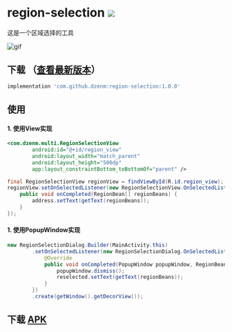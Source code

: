 # region-selection [![](https://jitpack.io/v/dzenm/region-selection.svg)](https://jitpack.io/#dzenm/region-selection)

这是一个区域选择的工具

![gif](https://github.com/dzenm/region-selection/blob/master/pic/pic.gif?raw=true)

## 下载 （[查看最新版本](https://github.com/dzenm/region-selection/releases/latest)）

```groovy
implementation 'com.github.dzenm:region-selection:1.0.0'
```

## 使用

#### 1. 使用View实现
```xml
<com.dzenm.multi.RegionSelectionView
        android:id="@+id/region_view"
        android:layout_width="match_parent"
        android:layout_height="500dp"
        app:layout_constraintBottom_toBottomOf="parent" />
```
```java
final RegionSelectionView regionView = findViewById(R.id.region_view);
regionView.setOnSelectedListener(new RegionSelectionView.OnSelectedListener() {
    public void onCompleted(RegionBean[] regionBeans) {
        address.setText(getText(regionBeans));
    }
});

```
#### 1. 使用PopupWindow实现
```java
new RegionSelectionDialog.Builder(MainActivity.this)
        .setOnSelectedListener(new RegionSelectionDialog.OnSelectedListener() {
            @Override
            public void onCompleted(PopupWindow popupWindow, RegionBean[] regionBeans) {
                popupWindow.dismiss();
                reselected.setText(getText(regionBeans));
            }
        })
        .create(getWindow().getDecorView());
```

## 下载 [APK](https://github-production-release-asset-2e65be.s3.amazonaws.com/281135592/9f713f80-cad7-11ea-9313-a2a201ae8c1a?X-Amz-Algorithm=AWS4-HMAC-SHA256&X-Amz-Credential=AKIAIWNJYAX4CSVEH53A%2F20200720%2Fus-east-1%2Fs3%2Faws4_request&X-Amz-Date=20200720T143007Z&X-Amz-Expires=300&X-Amz-Signature=423fa6a5ed5a7a24bd24bb10b6d0092c1457a83b29e49fe0b6a98f1a418c2c06&X-Amz-SignedHeaders=host&actor_id=28523411&repo_id=281135592&response-content-disposition=attachment%3B%20filename%3Dapp-debug.apk&response-content-type=application%2Fvnd.android.package-archive)

